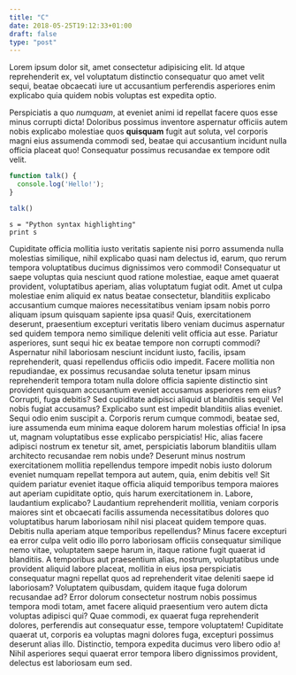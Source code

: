 ```yaml
---
title: "C"
date: 2018-05-25T19:12:33+01:00
draft: false
type: "post"
---
```


Lorem ipsum dolor sit, amet consectetur adipisicing elit. Id atque reprehenderit ex, vel voluptatum distinctio consequatur quo amet velit sequi, beatae obcaecati iure ut accusantium perferendis asperiores enim explicabo quia quidem nobis voluptas est expedita optio. 

Perspiciatis a quo *numquam*, at eveniet animi id repellat facere quos esse minus corrupti dicta! Doloribus possimus inventore aspernatur officiis autem nobis explicabo molestiae quos **quisquam** fugit aut soluta, vel corporis magni eius assumenda commodi sed, beatae qui accusantium incidunt nulla officia placeat quo! Consequatur possimus recusandae ex tempore odit velit. 

```javascript
function talk() {
  console.log('Hello!');
}

talk()
```

```
s = "Python syntax highlighting"
print s
```

Cupiditate officia mollitia iusto veritatis sapiente nisi porro assumenda nulla molestias similique, nihil explicabo quasi nam delectus id, earum, quo rerum tempora voluptatibus ducimus dignissimos vero commodi! Consequatur ut saepe voluptas quia nesciunt quod ratione molestiae, eaque amet quaerat provident, voluptatibus aperiam, alias voluptatum fugiat odit. Amet ut culpa molestiae enim aliquid ex natus beatae consectetur, blanditiis explicabo accusantium cumque maiores necessitatibus veniam ipsam nobis porro aliquam ipsum quisquam sapiente ipsa quasi! Quis, exercitationem deserunt, praesentium excepturi veritatis libero veniam ducimus aspernatur sed quidem tempora nemo similique deleniti velit officia aut esse. Pariatur asperiores, sunt sequi hic ex beatae tempore non corrupti commodi? Aspernatur nihil laboriosam nesciunt incidunt iusto, facilis, ipsam reprehenderit, quasi repellendus officiis odio impedit. Facere mollitia non repudiandae, ex possimus recusandae soluta tenetur ipsam minus reprehenderit tempora totam nulla dolore officia sapiente distinctio sint provident quisquam accusantium eveniet accusamus asperiores rem eius? Corrupti, fuga debitis? Sed cupiditate adipisci aliquid ut blanditiis sequi! Vel nobis fugiat accusamus? Explicabo sunt est impedit blanditiis alias eveniet. Sequi odio enim suscipit a. Corporis rerum cumque commodi, beatae sed, iure assumenda eum minima eaque dolorem harum molestias officia! In ipsa ut, magnam voluptatibus esse explicabo perspiciatis! Hic, alias facere adipisci nostrum ex tenetur sit, amet, perspiciatis laborum blanditiis ullam architecto recusandae rem nobis unde? Deserunt minus nostrum exercitationem mollitia repellendus tempore impedit nobis iusto dolorum eveniet numquam repellat tempora aut autem, quia, enim debitis vel! Sit quidem pariatur eveniet itaque officia aliquid temporibus tempora maiores aut aperiam cupiditate optio, quis harum exercitationem in. Labore, laudantium explicabo? Laudantium reprehenderit mollitia, veniam corporis maiores sint et obcaecati facilis assumenda necessitatibus dolores quo voluptatibus harum laboriosam nihil nisi placeat quidem tempore quas. Debitis nulla aperiam atque temporibus repellendus? Minus facere excepturi ea error culpa velit odio illo porro laboriosam officiis consequatur similique nemo vitae, voluptatem saepe harum in, itaque ratione fugit quaerat id blanditiis. A temporibus aut praesentium alias, nostrum, voluptatibus unde provident aliquid labore placeat, mollitia in eius ipsa perspiciatis consequatur magni repellat quos ad reprehenderit vitae deleniti saepe id laboriosam? Voluptatem quibusdam, quidem itaque fuga dolorum recusandae ad? Error dolorum consectetur nostrum nobis possimus tempora modi totam, amet facere aliquid praesentium vero autem dicta voluptas adipisci qui? Quae commodi, ex quaerat fuga reprehenderit dolores, perferendis aut consequatur esse, tempore voluptatem! Cupiditate quaerat ut, corporis ea voluptas magni dolores fuga, excepturi possimus deserunt alias illo. Distinctio, tempora expedita ducimus vero libero odio a! Nihil asperiores sequi quaerat error tempora libero dignissimos provident, delectus est laboriosam eum sed.